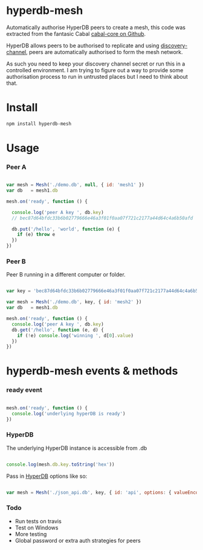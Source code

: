 # hyperdb-mesh

Automatically authorise HyperDB peers to create a mesh, this code was extracted from
 the fantasic Cabal [cabal-core on Github](https://github.com/cabal-club/cabal-core).

HyperDB allows peers to be authorised to replicate and using [discovery-channel](https://www.npmjs.com/package/discovery-swarm), peers are automatically authorised to form the mesh network.

As such you need to keep your discovery channel secret or run this in a controlled environment.
 I am trying to figure out a way to provide some authorisation process to run in untrusted
 places but I need to think about that.

# Install

```sh
npm install hyperdb-mesh
```

# Usage

### Peer A

```js

var mesh = Mesh('./demo.db', null, { id: 'mesh1' })
var db   = mesh1.db

mesh.on('ready', function () {

  console.log('peer A key ', db.key)
  // bec87d64bfdc33b6b02779666e46a3f01f0aa07f721c2177a44d64c4a6b50afd

  db.put('/hello', 'world', function (e) {
    if (e) throw e
  })
})

```

### Peer B

Peer B running in a different computer or folder.

```js

var key = 'bec87d64bfdc33b6b02779666e46a3f01f0aa07f721c2177a44d64c4a6b50afd'

var mesh = Mesh('./demo.db', key, { id: 'mesh2' })
var db   = mesh1.db

mesh.on('ready', function () {
  console.log('peer A key ', db.key)
  db.get('/hello', function (e, d) {
    if (!e) console.log('winning ', d[0].value)
  })
})

```

# hyperdb-mesh events & methods

### ready event

```js

mesh.on('ready', function () {
  console.log('underlying hyperDB is ready')
})

```

### HyperDB

The underlying HyperDB instance is accessible from .db

```js

console.log(mesh.db.key.toString('hex'))

```

Pass in [HyperDB](https://github.com/mafintosh/hyperdb) options like so:

```js

var mesh = Mesh('./json_api.db', key, { id: 'api', options: { valueEncoding: 'json' } })

```

### Todo

* Run tests on travis
* Test on Windows
* More testing
* Global password or extra auth strategies for peers

